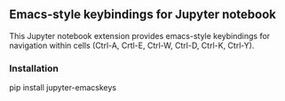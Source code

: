 ## Emacs-style keybindings for Jupyter notebook

This Jupyter notebook extension provides emacs-style keybindings
for navigation within cells (Ctrl-A, Crtl-E, Ctrl-W, Ctrl-D, Ctrl-K,
Ctrl-Y).

### Installation
pip install jupyter-emacskeys

